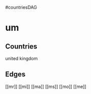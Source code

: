 #countriesDAG
# um

## Countries
united kingdom

## Edges
[[mr]]
[[mi]]
[[ma]]
[[ms]]
[[mo]]
[[me]]
